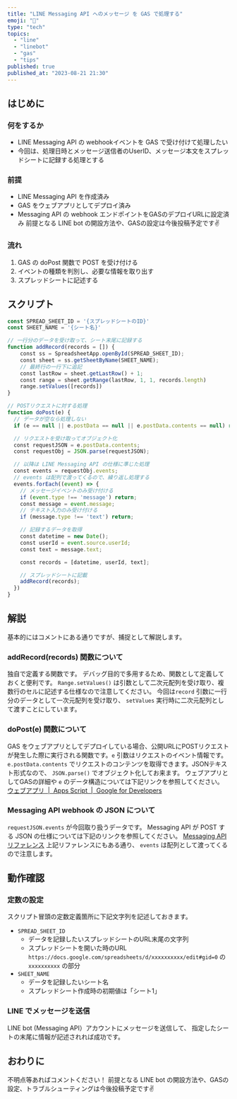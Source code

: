 ```yaml
---
title: "LINE Messaging API へのメッセージ を GAS で処理する"
emoji: "💬"
type: "tech"
topics:
  - "line"
  - "linebot"
  - "gas"
  - "tips"
published: true
published_at: "2023-08-21 21:30"
---
```


## はじめに
### 何をするか
- LINE Messaging API の webhookイベントを GAS で受け付けて処理したい
- 今回は、処理日時とメッセージ送信者のUserID、メッセージ本文をスプレッドシートに記録する処理とする
### 前提
- LINE Messaging API を作成済み
- GAS をウェブアプリとしてデプロイ済み
- Messaging API の webhook エンドポイントをGASのデプロイURLに設定済み
前提となる LINE bot の開設方法や、GASの設定は今後投稿予定です✌️
### 流れ
1. GAS の doPost 関数で POST を受け付ける
1. イベントの種類を判別し、必要な情報を取り出す
1. スプレッドシートに記述する
## スクリプト
```javascript
const SPREAD_SHEET_ID = '{スプレッドシートのID}'
const SHEET_NAME = '{シート名}'

// 一行分のデータを受け取って、シート末尾に記録する
function addRecord(records = []) {
    const ss = SpreadsheetApp.openById(SPREAD_SHEET_ID); 
    const sheet = ss.getSheetByName(SHEET_NAME);
    // 最終行の一行下に追記
    const lastRow = sheet.getLastRow() + 1;
    const range = sheet.getRange(lastRow, 1, 1, records.length)
    range.setValues([records])
}

// POSTリクエストに対する処理
function doPost(e) {
  // データが空なら処理しない
  if (e == null || e.postData == null || e.postData.contents == null) return;

  // リクエストを受け取ってオブジェクト化
  const requestJSON = e.postData.contents;
  const requestObj = JSON.parse(requestJSON);

  // 以降は LINE Messaging API の仕様に準じた処理
  const events = requestObj.events;
  // events は配列で渡ってくるので、繰り返し処理する
  events.forEach((event) => {
    // メッセージイベントのみ受け付ける
    if (event.type !== 'message') return;
    const message = event.message;
    // テキスト入力のみ受け付ける
    if (message.type !== 'text') return;

    // 記録するデータを取得
    const datetime = new Date();
    const userId = event.source.userId;
    const text = message.text;

    const records = [datetime, userId, text];

    // スプレッドシートに記載
    addRecord(records);
  })
}
```
## 解説
基本的にはコメントにある通りですが、捕捉として解説します。
### addRecord(records) 関数について
独自で定義する関数です。
デバッグ目的で多用するため、関数として定義しておくと便利です。
`Range.setValues()` は引数として二次元配列を受け取り、複数行のセルに記述する仕様なので注意してください。
今回は`record` 引数に一行分のデータとして一次元配列を受け取り、 `setValues` 実行時に二次元配列として渡すことにしています。
### doPost(e) 関数について
GAS をウェブアプリとしてデプロイしている場合、公開URLにPOSTリクエストが発生した際に実行される関数です。`e` 引数はリクエストのイベント情報です。
`e.postData.contents` でリクエストのコンテンツを取得できます。JSONテキスト形式なので、 `JSON.parse()` でオブジェクト化してお来ます。
ウェブアプリとしてGASの詳細や `e` のデータ構造については下記リンクを参照してください。
[ウェブアプリ  |  Apps Script  |  Google for Developers](https://developers.google.com/apps-script/guides/web?hl=ja)
### Messaging API webhook の JSON について
`requestJSON.events` が今回取り扱うデータです。
Messaging API が POST する JSON の仕様については下記のリンクを参照してください。
[Messaging APIリファレンス](https://developers.line.biz/ja/reference/messaging-api/)
上記リファレンスにもある通り、 `events` は配列として渡ってくるので注意します。
## 動作確認
### 定数の設定
スクリプト冒頭の定数定義箇所に下記文字列を記述しておきます。
- `SPREAD_SHEET_ID`
  - データを記録したいスプレッドシートのURL末尾の文字列
  - スプレッドシートを開いた時のURL `https://docs.google.com/spreadsheets/d/xxxxxxxxxx/edit#gid=0` の `xxxxxxxxxx` の部分
- `SHEET_NAME`
  - データを記録したいシート名
  - スプレッドシート作成時の初期値は「シート1」
### LINE でメッセージを送信
LINE bot (Messaging API）アカウントにメッセージを送信して、
指定したシートの末尾に情報が記述されれば成功です。

## おわりに
不明点等あればコメントください！
前提となる LINE bot の開設方法や、GASの設定、トラブルシューティングは今後投稿予定です✌️
